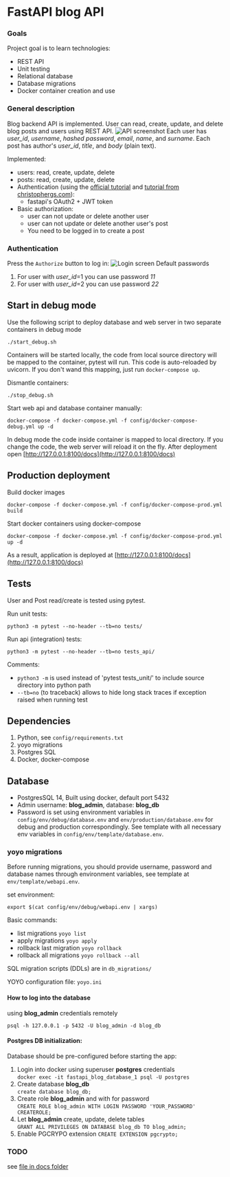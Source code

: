 # FastAPI blog API
### Goals
Project goal is to learn technologies:
* REST API
* Unit testing
* Relational database
* Database migrations
* Docker container creation and use

### General description
Blog backend API is implemented.
User can read, create, update, and delete blog posts and users using REST API.
![API screenshot](docs/api_screen.png "screenshot of API docs generated by FastAPI")
Each user has *user_id*, *username*, *hashed password*, *email*, *name*, and *surname*. Each post has author's *user_id*, *title*, and *body* (plain text).

Implemented:
* users: read, create, update, delete
* posts: read, create, update, delete
* Authentication (using the [official tutorial](https://fastapi.tiangolo.com/tutorial/security/oauth2-jwt/)
and [tutorial from christophergs.com](https://christophergs.com/tutorials/ultimate-fastapi-tutorial-pt-10-auth-jwt/)):
  * fastapi's OAuth2 + JWT token
* Basic authorization:
  * user can not update or delete another user
  * user can not update or delete another user's post
  * You need to be logged in to create a post

### Authentication
Press the ``Authorize`` button to log in:
![Login screen](docs/authentication_screen.png "Press the ``Authorize`` button to log in")
Default passwords
1. For user with *user_id*=1 you can use password *11*
2. For user with *user_id*=2 you can use password *22*

## Start in debug mode
Use the following script to deploy database and web server in two separate containers in debug mode

```./start_debug.sh```

Containers will be started locally, the code from local source directory will be mapped to the container, pytest will run.
This code is auto-reloaded by uvicorn.
If you don't wand this mapping, just run ```docker-compose up```.

Dismantle containers:

```./stop_debug.sh```

Start web api and database container manually:

```docker-compose -f docker-compose.yml -f config/docker-compose-debug.yml up -d```

In debug mode the code inside container is mapped to local directory.
If you change the code, the web server will reload it on the fly.
After deployment open [http://127.0.0.1:8100/docs](http://127.0.0.1:8100/docs)

## Production deployment
Build docker images

```docker-compose -f docker-compose.yml -f config/docker-compose-prod.yml build```

Start docker containers using docker-compose

```docker-compose -f docker-compose.yml -f config/docker-compose-prod.yml up -d```

As a result, application is deployed at [http://127.0.0.1:8100/docs](http://127.0.0.1:8100/docs)

## Tests
User and Post read/create is tested using pytest.

Run unit tests:

```python3 -m pytest --no-header --tb=no tests/```

Run api (integration) tests:

```python3 -m pytest --no-header --tb=no tests_api/```

Comments:
* ```python3 -m``` is used instead of 'pytest tests_unit/' to include source directory into python path
* ```--tb=no```  (to traceback) allows to hide long stack traces if exception raised when running test

## Dependencies
1. Python, see ```config/requirements.txt```
2. yoyo migrations
3. Postgres SQL
4. Docker, docker-compose

## Database

* PostgresSQL 14, Built using docker, default port 5432
* Admin username: **blog_admin**, database: **blog_db** 
* Password is set using environment variables in ```config/env/debug/database.env``` and ```env/production/database.env``` for debug and production correspondingly.
See template with all necessary env variables in ```config/env/template/database.env```. 

### yoyo migrations
Before running migrations, you should provide username, password and database names through environment variables, see template at ```env/template/webapi.env```.

set environment:

```export $(cat config/env/debug/webapi.env | xargs)```

Basic commands:
* list migrations ```yoyo list```
* apply migrations ```yoyo apply```
* rollback last migration ```yoyo rollback```
* rollback all migrations ```yoyo rollback --all```

SQL migration scripts (DDLs) are in ```db_migrations/```

YOYO configuration file: ``yoyo.ini``

#### How to log into the database
using **blog_admin** credentials remotely

``psql -h 127.0.0.1 -p 5432 -U blog_admin -d blog_db``

#### Postgres DB initialization:
Database should be pre-configured before starting the app:
1. Login into docker using superuser **postgres** credentials  
```docker exec -it fastapi_blog_database_1 psql -U postgres```
2. Create database **blog_db**  
```create database blog_db;```<br/>
3. Create role **blog_admin** and with for password  
```CREATE ROLE blog_admin WITH LOGIN PASSWORD 'YOUR_PASSWORD' CREATEROLE;```
4. Let **blog_admin** create, update, delete tables   
```GRANT ALL PRIVILEGES ON DATABASE blog_db TO blog_admin;```
5. Enable PGCRYPO extension
```CREATE EXTENSION pgcrypto;```

### TODO
see [file in docs folder](docs/TODO.MD)
